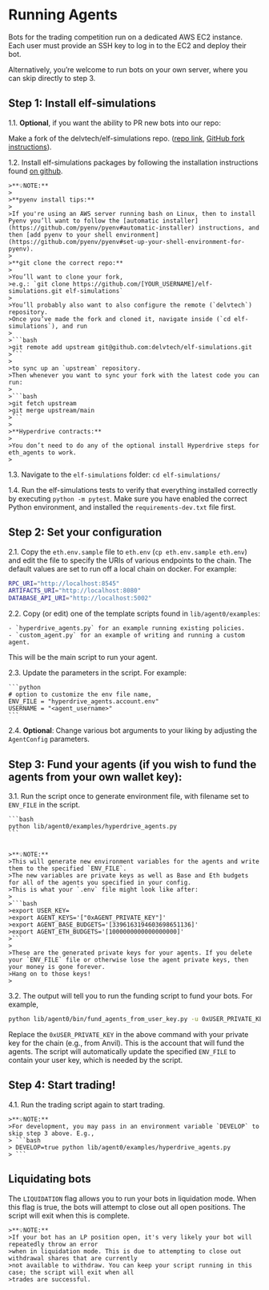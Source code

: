 # Running Agents

Bots for the trading competition run on a dedicated AWS EC2 instance.
Each user must provide an SSH key to log in to the EC2 and deploy their bot.

Alternatively, you’re welcome to run bots on your own server, where you can skip directly to step 3.

## Step 1: Install elf-simulations

1.1.
**Optional**, if you want the ability to PR new bots into our repo:

Make a fork of the delvtech/elf-simulations repo. ([repo link](https://github.com/delvtech/elf-simulations), [GitHub fork instructions](https://docs.github.com/en/get-started/quickstart/fork-a-repo?tool=webui&platform=mac)).

1.2.
Install elf-simulations packages by following the installation instructions found [on github](https://github.com/delvtech/elf-simulations/blob/main/INSTALL.md).

    >**💡NOTE:**
    >
    >**pyenv install tips:**
    >
    >If you're using an AWS server running bash on Linux, then to install Pyenv you’ll want to follow the [automatic installer](https://github.com/pyenv/pyenv#automatic-installer) instructions, and then [add pyenv to your shell environment](https://github.com/pyenv/pyenv#set-up-your-shell-environment-for-pyenv).
    >
    >**git clone the correct repo:**
    >
    >You’ll want to clone your fork,
    >e.g.: `git clone https://github.com/[YOUR_USERNAME]/elf-simulations.git elf-simulations`
    >
    >You’ll probably also want to also configure the remote (`delvtech`) repository.
    >Once you’ve made the fork and cloned it, navigate inside (`cd elf-simulations`), and run
    >
    >```bash
    >git remote add upstream git@github.com:delvtech/elf-simulations.git
    >```
    >
    >to sync up an `upstream` repository.
    >Then whenever you want to sync your fork with the latest code you can run:
    >
    >```bash
    >git fetch upstream
    >git merge upstream/main
    >```
    >
    >**Hyperdrive contracts:**
    >
    >You don’t need to do any of the optional install Hyperdrive steps for eth_agents to work.
    >

1.3.
Navigate to the `elf-simulations` folder: `cd elf-simulations/`

1.4.
Run the elf-simulations tests to verify that everything installed correctly by executing `python -m pytest`. Make sure you have enabled the correct Python environment, and installed the `requirements-dev.txt` file first.

## Step 2: Set your configuration

2.1.
Copy the `eth.env.sample` file to `eth.env` (`cp eth.env.sample eth.env`) and edit the file to specify the URIs of various endpoints to the chain.
The default values are set to run off a local chain on docker. For example:

```bash
RPC_URI="http://localhost:8545"
ARTIFACTS_URI="http://localhost:8080"
DATABASE_API_URI="http://localhost:5002"
```

2.2.
Copy (or edit) one of the template scripts found in `lib/agent0/examples`:

    - `hyperdrive_agents.py` for an example running existing policies.
    - `custom_agent.py` for an example of writing and running a custom agent.

   This will be the main script to run your agent.

2.3.
Update the parameters in the script. For example:

    ```python
    # option to customize the env file name,
    ENV_FILE = "hyperdrive_agents.account.env"
    USERNAME = "<agent_username>"
    ```

2.4.
**Optional**: Change various bot arguments to your liking by adjusting the `AgentConfig` parameters.

## Step 3: Fund your agents (if you wish to fund the agents from your own wallet key):

3.1.
Run the script once to generate environment file, with filename set to `ENV_FILE` in the script.

    ```bash
    python lib/agent0/examples/hyperdrive_agents.py
    ```


    >**💡NOTE:**
    >This will generate new environment variables for the agents and write them to the specified `ENV_FILE`.
    >The new variables are private keys as well as Base and Eth budgets for all of the agents you specified in your config.
    >This is what your `.env` file might look like after:
    >
    >```bash
    >export USER_KEY=
    >export AGENT_KEYS='["0xAGENT_PRIVATE_KEY"]'
    >export AGENT_BASE_BUDGETS='[3396163194603698651136]'
    >export AGENT_ETH_BUDGETS='[1000000000000000000]'
    >```
    >
    >These are the generated private keys for your agents. If you delete your `ENV_FILE` file or otherwise lose the agent private keys, then your money is gone forever.
    >Hang on to those keys!
    >

3.2. The output will tell you to run the funding script to fund your bots. For example,

   ```bash
   python lib/agent0/bin/fund_agents_from_user_key.py -u 0xUSER_PRIVATE_KEY -f example_agents.accounts.env
   ```

   Replace the `0xUSER_PRIVATE_KEY` in the above command with your private key for the chain (e.g., from Anvil).
   This is the account that will fund the agents.
   The script will automatically update the specified `ENV_FILE` to contain your user key, which is needed by the script.


## Step 4: Start trading!

4.1. Run the trading script again to start trading.

    >**💡NOTE:**
    >For development, you may pass in an environment variable `DEVELOP` to skip step 3 above. E.g.,
    > ```bash
    > DEVELOP=true python lib/agent0/examples/hyperdrive_agents.py
    > ```

## Liquidating bots

The `LIQUIDATION` flag allows you to run your bots in liquidation mode. When this flag is true,
the bots will attempt to close out all open positions. The script will exit when this is complete.

    >**💡NOTE:**
    >If your bot has an LP position open, it's very likely your bot will repeatedly throw an error
    >when in liquidation mode. This is due to attempting to close out withdrawal shares that are currently
    >not available to withdraw. You can keep your script running in this case; the script will exit when all
    >trades are successful.
